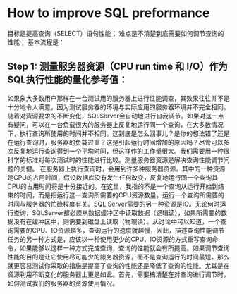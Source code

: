 # How to improve SQL preformance 
目标是提高查询（SELECT）语句性能；
难点是不清楚到底需要如何调节查询的性能；
基本流程是：
## Step 1: 测量服务器资源（CPU run time 和 I/O）作为SQL执行性能的量化参考值：
如果象大多数用户那样在一台测试用的服务器上进行性能调查，其效果往往并不是十分地令人满意，因为测试服务器的环境与实际应用的服务器环境并不完全相同。随着对资源要求的不断变化，SQLServer会自动地进行自我调节。如果对这一点有疑问，可以在一台负载很大的服务器上反复地运行同一个查询，在大多数情况下，执行查询所使用的时间并不相同。这到底是怎么回事儿？是你的想法错了还是在运行查询时，服务器的负载过重？这是引起运行时间增加的原因吗？尽管可以多次反复地运行查询得到一个平均时间，但这样作的工作量很大。我们需要用一种很科学的标准对每次测试时的性能进行比较。测量服务器资源是解决查询性能调节问题的关健。
在服务器上执行查询时，会用到许多种服务器资源。其中的一种资源是CPU的占用时间，假设数据库没有发生任何改变，反复地运行同一个查询其CPU的占用时间将是十分接近的。在这里，我指的不是一个查询从运行开始到结束的时间，而是指运行这一查询所需要的CPU资源数量，运行一个查询所需要的时间与服务器的忙碌程度有关。SQL Server需要的另一种资源是IO。无论何时运行查询，SQLServer都必须从数据缓冲区中读取数据（逻辑读），如果所需要的数据没有在缓冲区中，则需要到磁盘上读取（物理读）。从讨论中可以知道，一个查询需要的CPU、IO资源越多，查询运行的速度就越慢，因此，描述查询性能调节任务的另一种方式是，应该以一种使用更少的CPU、IO资源的方式重写查询命令，如果能够以这样一种方式完成查询，查询的性能就会有所提高。如果调节查询性能的目的是让它使用尽可能少的服务器资源，而不是查询运行的时间最短，那么就更容易测试你采取的措施是提高了查询的性能还是降低了查询的性能。尤其是在资源利用不断变化的服务器上更是如此。首先，需要搞清楚在对查询进行调节时，如何测试我们的服务器的资源使用情况。
